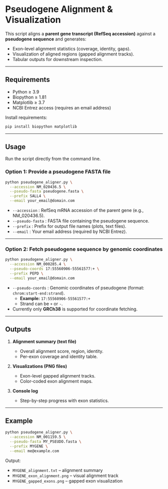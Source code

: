 # Pseudogene Alignment & Visualization

This script aligns a **parent gene transcript (RefSeq accession)** against a **pseudogene sequence** and generates:
- Exon-level alignment statistics (coverage, identity, gaps).
- Visualization of aligned regions (gapped alignment tracks).
- Tabular outputs for downstream inspection.

---

## Requirements

- Python ≥ 3.9  
- Biopython ≥ 1.81  
- Matplotlib ≥ 3.7  
- NCBI Entrez access (requires an email address)  

Install requirements:

```bash
pip install biopython matplotlib
```

---

## Usage

Run the script directly from the command line.

### **Option 1: Provide a pseudogene FASTA file**
```bash
python pseudogene_aligner.py \
  --accession NM_020436.5 \
  --pseudo-fasta pseudogene.fasta \
  --prefix SALL4 \
  --email your_email@domain.com
```

- `--accession` : RefSeq mRNA accession of the parent gene (e.g., NM_020436.5).  
- `--pseudo-fasta` : FASTA file containing the pseudogene sequence.  
- `--prefix` : Prefix for output file names (plots, text files).  
- `--email` : Your email address (required by NCBI Entrez).  

---

### **Option 2: Fetch pseudogene sequence by genomic coordinates**
```bash
python pseudogene_aligner.py \
  --accession NM_000285.4 \
  --pseudo-coords 17:55560906-55561577:+ \
  --prefix PEPD \
  --email your_email@domain.com
```

- `--pseudo-coords` : Genomic coordinates of pseudogene (format: `chrom:start-end:strand`).  
  - **Example:** `17:55560906-55561577:+`  
  - Strand can be `+` or `-`.  
- Currently only **GRCh38** is supported for coordinate fetching.  

---

## Outputs

1. **Alignment summary (text file)**  
   - Overall alignment score, region, identity.  
   - Per-exon coverage and identity table.  

2. **Visualizations (PNG files)**  
   - Exon-level gapped alignment tracks.  
   - Color-coded exon alignment maps.  

3. **Console log**  
   - Step-by-step progress with exon statistics.  

---

## Example

```bash
python pseudogene_aligner.py \
  --accession NM_001159.5 \
  --pseudo-fasta MY_PSEUDO.fasta \
  --prefix MYGENE \
  --email me@example.com
```

Output:
- `MYGENE_alignment.txt` – alignment summary  
- `MYGENE_exon_alignment.png` – visual alignment track  
- `MYGENE_gapped_exons.png` – gapped exon visualization  
